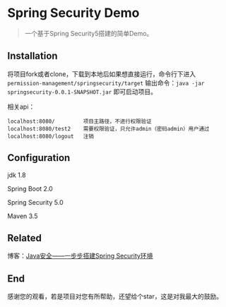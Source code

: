 # Spring Security Demo
> 一个基于Spring Security5搭建的简单Demo。

## Installation
将项目fork或者clone，下载到本地后如果想直接运行，命令行下进入 `permission-management/springsecurity/target` 
输出命令：`java -jar springsecurity-0.0.1-SNAPSHOT.jar` 即可启动项目。

相关api：

    localhost:8080/         项目主路径，不进行权限验证
    localhost:8080/test2    需要权限验证，只允许admin（密码admin）用户通过
    localhost:8080/logout   注销
    
## Configuration
jdk 1.8

Spring Boot 2.0

Spring Security 5.0

Maven 3.5

## Related
博客：[Java安全——一步步搭建Spring Security环境][1]

## End
感谢您的观看，若是项目对您有所帮助，还望给个star，这是对我最大的鼓励。

  [1]: https://blog.csdn.net/honhong1024/article/details/80056394